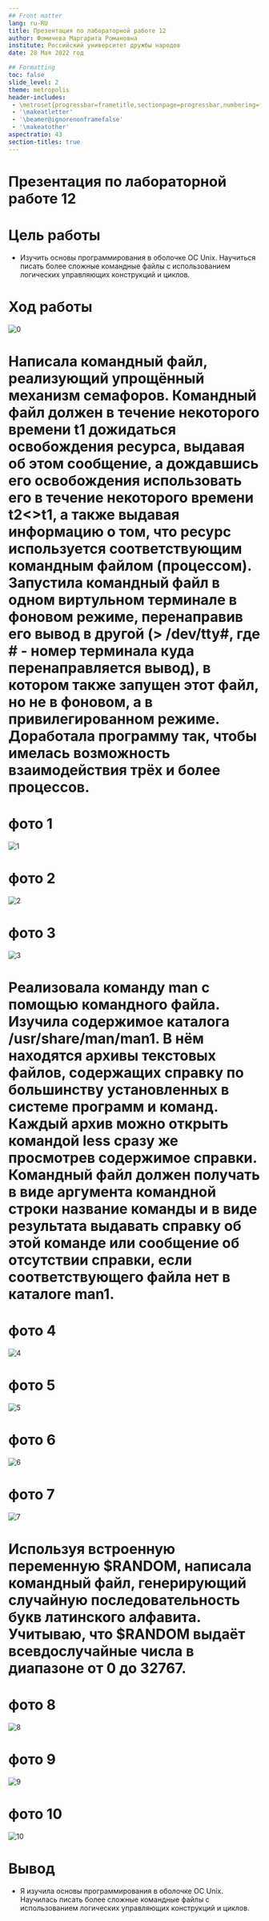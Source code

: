 ```yaml
---
## Front matter
lang: ru-RU
title: Презентация по лабораторной работе 12
author: Фомичева Маргарита Романовна
institute: Российский университет дружбы народов
date: 28 Мая 2022 год

## Formatting
toc: false
slide_level: 2
theme: metropolis
header-includes: 
 - \metroset{progressbar=frametitle,sectionpage=progressbar,numbering=fraction}
 - '\makeatletter'
 - '\beamer@ignorenonframefalse'
 - '\makeatother'
aspectratio: 43
section-titles: true
---
```


# Презентация по лабораторной работе 12

# Цель работы

- Изучить основы программирования в оболочке ОС Unix. Научиться писать более сложные командные файлы с использованием логических управляющих конструкций и циклов.

# Ход работы

![0](image/11.png)

# Написала командный файл, реализующий упрощённый механизм семафоров. Командный файл должен в течение некоторого времени t1 дожидаться освобождения ресурса, выдавая об этом сообщение, а дождавшись его освобождения использовать его в течение некоторого времени t2<>t1, а также выдавая информацию о том, что ресурс используется соответствующим командным файлом (процессом). Запустила командный файл в одном виртульном терминале в фоновом режиме, перенаправив его вывод в другой (> /dev/tty#, где # - номер терминала куда перенаправляется вывод), в котором также запущен этот файл, но не в фоновом, а в привилегированном режиме. Доработала программу так, чтобы имелась возможность взаимодействия трёх и более процессов.

# фото 1 

![1](image/1.png)

# фото 2 

![2](image/2.png)

# фото 3

![3](image/3.png)

# Реализовала команду man с помощью командного файла. Изучила содержимое каталога /usr/share/man/man1. В нём находятся архивы текстовых файлов, содержащих справку по большинству установленных в системе программ и команд. Каждый архив можно открыть командой less сразу же просмотрев содержимое справки. Командный файл должен получать в виде аргумента командной строки название команды и в виде результата выдавать справку об этой команде или сообщение об отсутствии справки, если соответствующего файла нет в каталоге man1.

# фото 4

![4](image/4.png)

# фото 5

![5](image/5.png)

# фото 6

![6](image/6.png)

# фото 7

![7](image/7.png)

# Используя встроенную переменную $RANDOM, написала командный файл, генерирующий случайную последовательность букв латинского алфавита. Учитываю, что $RANDOM выдаёт всевдослучайные числа в диапазоне от 0 до 32767.

# фото 8

![8](image/8.png)

# фото 9

![9](image/9.png)

# фото 10

![10](image/10.png)

# Вывод

- Я изучила основы программирования в оболочке ОС Unix. Научилась писать более сложные командные файлы с использованием логических управляющих конструкций и циклов.




